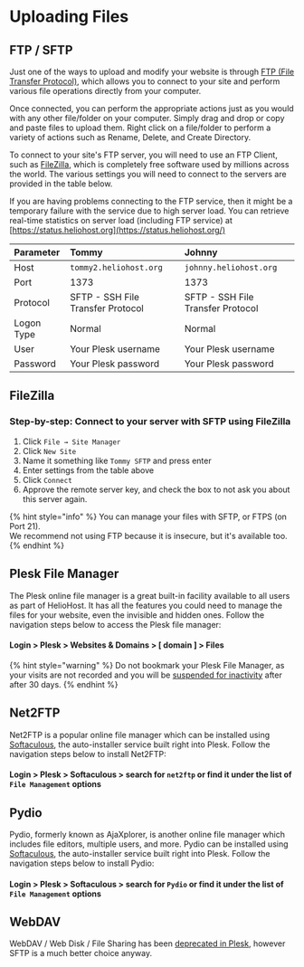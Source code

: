 # Uploading Files

## FTP / SFTP

Just one of the ways to upload and modify your website is through [FTP (File Transfer Protocol)](http://en.wikipedia.org/wiki/FTP), which allows you to connect to your site and perform various file operations directly from your computer.

Once connected, you can perform the appropriate actions just as you would with any other file/folder on your computer. Simply drag and drop or copy and paste files to upload them. Right click on a file/folder to perform a variety of actions such as Rename, Delete, and Create Directory.

To connect to your site's FTP server, you will need to use an FTP Client, such as [FileZilla](http://filezilla-project.org/), which is completely free software used by millions across the world. The various settings you will need to connect to the servers are provided in the table below.

If you are having problems connecting to the FTP service, then it might be a temporary failure with the service due to high server load. You can retrieve real-time statistics on server load (including FTP service) at [https://status.heliohost.org](https://status.heliohost.org/)

| Parameter | Tommy | Johnny |
| :--- | :--- | :--- |
| Host | `tommy2.heliohost.org` | `johnny.heliohost.org` |
| Port | 1373 | 1373 |
| Protocol | SFTP - SSH File Transfer Protocol | SFTP - SSH File Transfer Protocol |
| Logon Type | Normal | Normal |
| User | Your Plesk username | Your Plesk username |
| Password | Your Plesk password | Your Plesk password |

## FileZilla

### Step-by-step: Connect to your server with SFTP using FileZilla

1. Click `File → Site Manager`
2. Click `New Site`
3. Name it something like `Tommy SFTP` and press enter
4. Enter settings from the table above
5. Click `Connect`
6. Approve the remote server key, and check the box to not ask you about this server again.

{% hint style="info" %}
You can manage your files with SFTP, or FTPS (on Port 21).  
We recommend not using FTP because it is insecure, but it's available too.
{% endhint %}

## Plesk File Manager

The Plesk online file manager is a great built-in facility available to all users as part of HelioHost. It has all the features you could need to manage the files for your website, even the invisible and hidden ones. Follow the navigation steps below to access the Plesk file manager: 

#### Login > Plesk > Websites & Domains > [ domain ] > Files

{% hint style="warning" %}
Do not bookmark your Plesk File Manager, as your visits are not recorded and you will be [suspended for inactivity](../accounts/suspension-policy.md#inactivity-policy) after after 30 days.
{% endhint %}

## Net2FTP

Net2FTP is a popular online file manager which can be installed using [Softaculous](../features/softaculous.md), the auto-installer service built right into Plesk. Follow the navigation steps below to install Net2FTP: 

#### Login > Plesk > Softaculous > search for `net2ftp` or find it under the list of `File Management` options

## Pydio

Pydio, formerly known as AjaXplorer, is another online file manager which includes file editors, multiple users, and more. Pydio can be installed using [Softaculous](../features/softaculous.md), the auto-installer service built right into Plesk. Follow the navigation steps below to install Pydio: 

#### Login > Plesk > Softaculous > search for `Pydio` or find it under the list of `File Management` options

## WebDAV

WebDAV / Web Disk / File Sharing has been [deprecated in Plesk](https://docs.plesk.com/release-notes/obsidian/deprecation-plan/), however SFTP is a much better choice anyway.